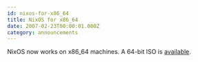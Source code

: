 ```yaml
---
id: nixos-for-x86_64
title: NixOS for x86_64 
date: 2007-02-23T00:00:01.000Z
category: announcements
---
```

NixOS now works on x86\_64 machines. A 64-bit ISO is [available](/download.html).
